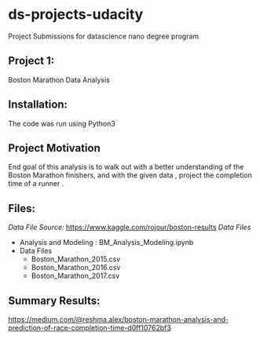 # ds-projects-udacity
Project Submissions for datascience nano degree program
## Project 1:
Boston Marathon Data Analysis
## Installation:
The code was run using Python3
## Project Motivation
End goal of this analysis is to walk out with a better understanding of the Boston Marathon finishers, and with the given data , project the completion time of a runner .
## Files:
*Data File Source:* https://www.kaggle.com/rojour/boston-results
*Data Files*
- Analysis and Modeling : BM_Analysis_Modeling.ipynb
- Data Files
  - Boston_Marathon_2015.csv
  - Boston_Marathon_2016.csv
  - Boston_Marathon_2017.csv

## Summary Results:
https://medium.com/@reshma.alex/boston-marathon-analysis-and-prediction-of-race-completion-time-d0ff10762bf3

